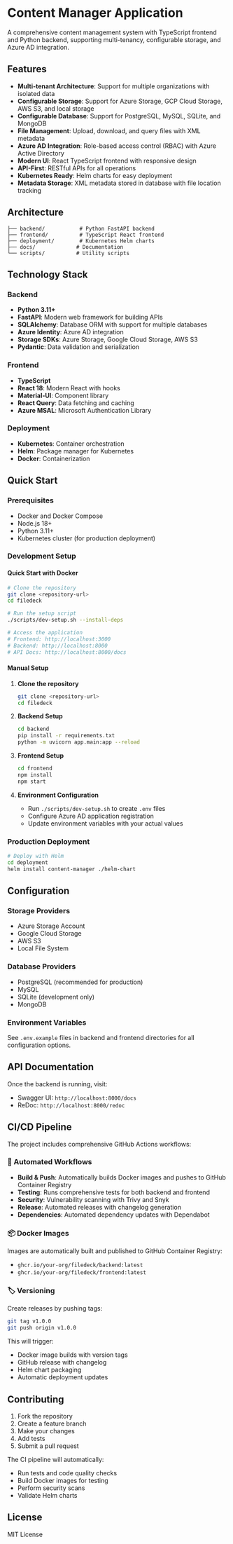 # Content Manager Application

A comprehensive content management system with TypeScript frontend and Python backend, supporting multi-tenancy, configurable storage, and Azure AD integration.

## Features

- **Multi-tenant Architecture**: Support for multiple organizations with isolated data
- **Configurable Storage**: Support for Azure Storage, GCP Cloud Storage, AWS S3, and local storage
- **Configurable Database**: Support for PostgreSQL, MySQL, SQLite, and MongoDB
- **File Management**: Upload, download, and query files with XML metadata
- **Azure AD Integration**: Role-based access control (RBAC) with Azure Active Directory
- **Modern UI**: React TypeScript frontend with responsive design
- **API-First**: RESTful APIs for all operations
- **Kubernetes Ready**: Helm charts for easy deployment
- **Metadata Storage**: XML metadata stored in database with file location tracking

## Architecture

```
├── backend/           # Python FastAPI backend
├── frontend/          # TypeScript React frontend
├── deployment/        # Kubernetes Helm charts
├── docs/             # Documentation
└── scripts/          # Utility scripts
```

## Technology Stack

### Backend
- **Python 3.11+**
- **FastAPI**: Modern web framework for building APIs
- **SQLAlchemy**: Database ORM with support for multiple databases
- **Azure Identity**: Azure AD integration
- **Storage SDKs**: Azure Storage, Google Cloud Storage, AWS S3
- **Pydantic**: Data validation and serialization

### Frontend
- **TypeScript**
- **React 18**: Modern React with hooks
- **Material-UI**: Component library
- **React Query**: Data fetching and caching
- **Azure MSAL**: Microsoft Authentication Library

### Deployment
- **Kubernetes**: Container orchestration
- **Helm**: Package manager for Kubernetes
- **Docker**: Containerization

## Quick Start

### Prerequisites
- Docker and Docker Compose
- Node.js 18+
- Python 3.11+
- Kubernetes cluster (for production deployment)

### Development Setup

#### Quick Start with Docker
```bash
# Clone the repository
git clone <repository-url>
cd filedeck

# Run the setup script
./scripts/dev-setup.sh --install-deps

# Access the application
# Frontend: http://localhost:3000
# Backend: http://localhost:8000
# API Docs: http://localhost:8000/docs
```

#### Manual Setup

1. **Clone the repository**
   ```bash
   git clone <repository-url>
   cd filedeck
   ```

2. **Backend Setup**
   ```bash
   cd backend
   pip install -r requirements.txt
   python -m uvicorn app.main:app --reload
   ```

3. **Frontend Setup**
   ```bash
   cd frontend
   npm install
   npm start
   ```

4. **Environment Configuration**
   - Run `./scripts/dev-setup.sh` to create `.env` files
   - Configure Azure AD application registration
   - Update environment variables with your actual values

### Production Deployment

```bash
# Deploy with Helm
cd deployment
helm install content-manager ./helm-chart
```

## Configuration

### Storage Providers
- Azure Storage Account
- Google Cloud Storage
- AWS S3
- Local File System

### Database Providers
- PostgreSQL (recommended for production)
- MySQL
- SQLite (development only)
- MongoDB

### Environment Variables

See `.env.example` files in backend and frontend directories for all configuration options.

## API Documentation

Once the backend is running, visit:
- Swagger UI: `http://localhost:8000/docs`
- ReDoc: `http://localhost:8000/redoc`

## CI/CD Pipeline

The project includes comprehensive GitHub Actions workflows:

### 🔄 Automated Workflows

- **Build & Push**: Automatically builds Docker images and pushes to GitHub Container Registry
- **Testing**: Runs comprehensive tests for both backend and frontend
- **Security**: Vulnerability scanning with Trivy and Snyk
- **Release**: Automated releases with changelog generation
- **Dependencies**: Automated dependency updates with Dependabot

### 📦 Docker Images

Images are automatically built and published to GitHub Container Registry:
- `ghcr.io/your-org/filedeck/backend:latest`
- `ghcr.io/your-org/filedeck/frontend:latest`

### 🏷️ Versioning

Create releases by pushing tags:
```bash
git tag v1.0.0
git push origin v1.0.0
```

This will trigger:
- Docker image builds with version tags
- GitHub release with changelog
- Helm chart packaging
- Automatic deployment updates

## Contributing

1. Fork the repository
2. Create a feature branch
3. Make your changes
4. Add tests
5. Submit a pull request

The CI pipeline will automatically:
- Run tests and code quality checks
- Build Docker images for testing
- Perform security scans
- Validate Helm charts

## License

MIT License 